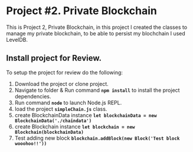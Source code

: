 # Project #2. Private Blockchain
This is Project 2, Private Blockchain, in this project I created the classes to manage my private blockchain, to be able to persist my blochchain I used LevelDB.

## Install project for Review.

To setup the project for review do the following:
1. Download the project or clone project.
2. Navigate to folder & Run command __`npm install`__ to install the project dependencies.
3. Run command __`node`__ to launch Node.js REPL.
4. load the project __`simpleChain.js`__ class.
5. create BlockchainData instance __`let blockchainData = new BlockchainData('./chaindata')`__
6. create Blockchain instance __`let blockchain = new Blockchain(blockchainData)`__
7. Test adding new block __`blockchain.addBlock(new Block('Test block wooohoo!!'))`__



